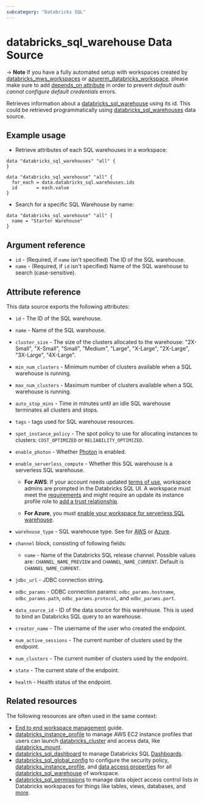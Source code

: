 ```yaml
---
subcategory: "Databricks SQL"
---
```

# databricks_sql_warehouse Data Source

-> **Note** If you have a fully automated setup with workspaces created by [databricks_mws_workspaces](../resources/mws_workspaces.md) or [azurerm_databricks_workspace](https://registry.terraform.io/providers/hashicorp/azurerm/latest/docs/resources/databricks_workspace), please make sure to add [depends_on attribute](../guides/troubleshooting.md#data-resources-and-authentication-is-not-configured-errors) in order to prevent _default auth: cannot configure default credentials_ errors.

Retrieves information about a [databricks_sql_warehouse](../resources/sql_endpoint.md) using its id. This could be retrieved programmatically using [databricks_sql_warehouses](../data-sources/sql_warehouses.md) data source.

## Example usage

* Retrieve attributes of each SQL warehouses in a workspace:

```hcl
data "databricks_sql_warehouses" "all" {
}

data "databricks_sql_warehouse" "all" {
  for_each = data.databricks_sql.warehouses.ids
  id       = each.value
}
```

* Search for a specific SQL Warehouse by name:

```hcl
data "databricks_sql_warehouse" "all" {
  name = "Starter Warehouse"
}
```

## Argument reference

* `id` - (Required, if `name` isn't specified) The ID of the SQL warehouse.
* `name` - (Required, if `id` isn't specified) Name of the SQL warehouse to search (case-sensitive).

## Attribute reference

This data source exports the following attributes:

* `id` - The ID of the SQL warehouse.
* `name` - Name of the SQL warehouse.
* `cluster_size` - The size of the clusters allocated to the warehouse: "2X-Small", "X-Small", "Small", "Medium", "Large", "X-Large", "2X-Large", "3X-Large", "4X-Large".
* `min_num_clusters` - Minimum number of clusters available when a SQL warehouse is running.
* `max_num_clusters` - Maximum number of clusters available when a SQL warehouse is running.
* `auto_stop_mins` - Time in minutes until an idle SQL warehouse terminates all clusters and stops.
* `tags` - tags used for SQL warehouse resources.
* `spot_instance_policy` - The spot policy to use for allocating instances to clusters: `COST_OPTIMIZED` or `RELIABILITY_OPTIMIZED`.
* `enable_photon` - Whether [Photon](https://databricks.com/product/delta-engine) is enabled.
* `enable_serverless_compute` - Whether this SQL warehouse is a serverless SQL warehouse.

  * **For AWS**:  If your account needs updated [terms of use](https://docs.databricks.com/sql/admin/serverless.html#accept-terms), workspace admins are prompted in the Databricks SQL UI. A workspace must meet the [requirements](https://docs.databricks.com/sql/admin/serverless.html#requirements) and might require an update its instance profile role to [add a trust relationship](https://docs.databricks.com/sql/admin/serverless.html#aws-instance-profile-setup).

  * **For Azure**, you must [enable your workspace for serverless SQL warehouse](https://learn.microsoft.com/azure/databricks/sql/admin/serverless).

* `warehouse_type` - SQL warehouse type. See for [AWS](https://docs.databricks.com/sql/index.html#warehouse-types) or [Azure](https://learn.microsoft.com/azure/databricks/sql/#warehouse-types).
* `channel` block, consisting of following fields:
  * `name` - Name of the Databricks SQL release channel. Possible values are: `CHANNEL_NAME_PREVIEW` and `CHANNEL_NAME_CURRENT`. Default is `CHANNEL_NAME_CURRENT`.
* `jdbc_url` - JDBC connection string.
* `odbc_params` - ODBC connection params: `odbc_params.hostname`, `odbc_params.path`, `odbc_params.protocol`, and `odbc_params.port`.
* `data_source_id` - ID of the data source for this warehouse. This is used to bind an Databricks SQL query to an warehouse.
* `creator_name` - The username of the user who created the endpoint.
* `num_active_sessions` - The current number of clusters used by the endpoint.
* `num_clusters` - The current number of clusters used by the endpoint.
* `state` - The current state of the endpoint.
* `health` - Health status of the endpoint.

## Related resources

The following resources are often used in the same context:

* [End to end workspace management](../guides/workspace-management.md) guide.
* [databricks_instance_profile](../resources/instance_profile.md) to manage AWS EC2 instance profiles that users can launch [databricks_cluster](cluster.md) and access data, like [databricks_mount](../resources/mount.md).
* [databricks_sql_dashboard](../resources/sql_dashboard.md) to manage Databricks SQL [Dashboards](https://docs.databricks.com/sql/user/dashboards/index.html).
* [databricks_sql_global_config](../resources/sql_global_config.md) to configure the security policy, [databricks_instance_profile](../resources/instance_profile.md), and [data access properties](https://docs.databricks.com/sql/admin/data-access-configuration.html) for all [databricks_sql_warehouse](sql_warehouse.md) of workspace.
* [databricks_sql_permissions](../resources/sql_permissions.md) to manage data object access control lists in Databricks workspaces for things like tables, views, databases, and [more](https://docs.databricks.com/security/access-control/table-acls/object-privileges.html).
